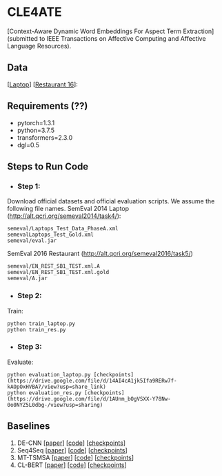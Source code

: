 # CLE4ATE
[Context-Aware Dynamic Word Embeddings For
Aspect Term Extraction](submitted to IEEE Transactions on Affective Computing and Affective Language Resources). 

## Data
[[Laptop](https://github.com/leekum2018/CLE4ATE/tree/main/Laptops_flat)]
[[Restaurant 16](https://github.com/leekum2018/CLE4ATE/tree/main/Restaurants16_flat)]:

## Requirements (??)
* pytorch=1.3.1
* python=3.7.5
* transformers=2.3.0
* dgl=0.5

## Steps to Run Code
- ### Step 1: 
Download official datasets and official evaluation scripts.
We assume the following file names.
SemEval 2014 Laptop (http://alt.qcri.org/semeval2014/task4/):
```
semeval/Laptops_Test_Data_PhaseA.xml
semevalLaptops_Test_Gold.xml
semeval/eval.jar
```
SemEval 2016 Restaurant (http://alt.qcri.org/semeval2016/task5/)
```
semeval/EN_REST_SB1_TEST.xml.A
semeval/EN_REST_SB1_TEST.xml.gold
semeval/A.jar
```

- ### Step 2: 
Train:
```
python train_laptop.py 
python train_res.py
```

- ### Step 3: 
Evaluate:
```
python evaluation_laptop.py [checkpoints](https://drive.google.com/file/d/14AI4cA1jk5Ifa9RERw7f-kAOpOxHVBA7/view?usp=share_link)
python evaluation_res.py [checkpoints](https://drive.google.com/file/d/1AUnm_bOgVSXX-Y78Nw-0o0NYZ5L0dbg-/view?usp=sharing)
```



## Baselines 

1. DE-CNN [[paper](https://github.com/leekum2018/CLE4ATE/tree/main/Laptops_flat)] [[code](https://github.com/leekum2018/CLE4ATE/tree/main/Laptops_flat)] [[checkpoints](https://github.com/leekum2018/CLE4ATE/tree/main/Laptops_flat)]
2. Seq4Seq [[paper](https://github.com/leekum2018/CLE4ATE/tree/main/Laptops_flat)] [[code](https://github.com/leekum2018/CLE4ATE/tree/main/Laptops_flat)] [[checkpoints](https://github.com/leekum2018/CLE4ATE/tree/main/Laptops_flat)]
3. MT-TSMSA [[paper](https://github.com/leekum2018/CLE4ATE/tree/main/Laptops_flat)] [[code](https://github.com/leekum2018/CLE4ATE/tree/main/Laptops_flat)] [[checkpoints](https://github.com/leekum2018/CLE4ATE/tree/main/Laptops_flat)]
4. CL-BERT [[paper](https://github.com/leekum2018/CLE4ATE/tree/main/Laptops_flat)] [[code](https://github.com/leekum2018/CLE4ATE/tree/main/Laptops_flat)] [[checkpoints](https://github.com/leekum2018/CLE4ATE/tree/main/Laptops_flat)]
